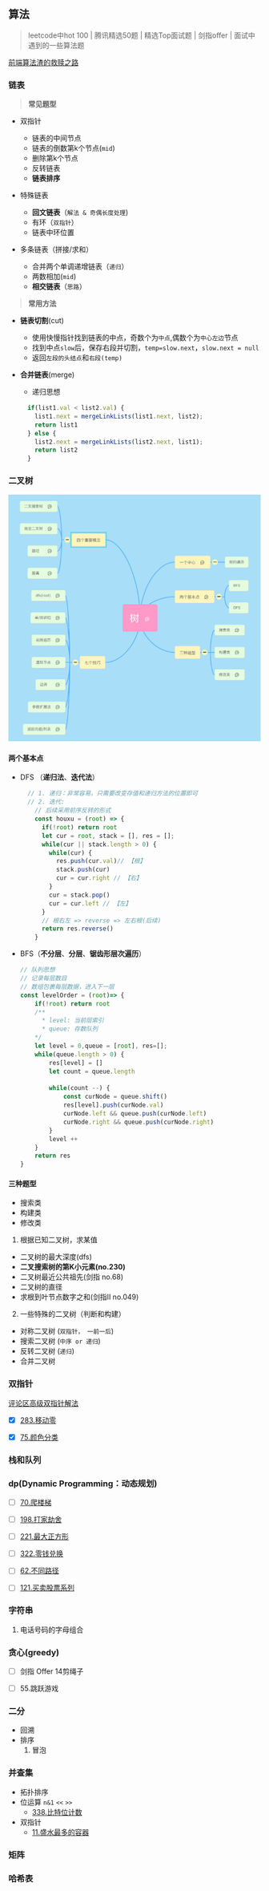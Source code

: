 ## 算法
> leetcode中hot 100 | 腾讯精选50题 | 精选Top面试题 | 剑指offer | 面试中遇到的一些算法题

[前端算法渣的救赎之路](https://juejin.cn/post/6844904175562653710)



### 链表  

>   **常见题型**

- 双指针
  + 链表的中间节点
  + 链表的倒数第k个节点(`mid`)
  + 删除第k个节点
  + 反转链表
  + **链表排序**

- 特殊链表
  + **回文链表**（`解法 & 奇偶长度处理`)
  + 有环（`双指针`）
  + 链表中环位置

- 多条链表（拼接/求和）
  + 合并两个单调递增链表（`递归`）
  + 两数相加(`mid`)
  + **相交链表**（`思路`）



>   **常用方法**

- **链表切割**(cut)
  - 使用快慢指针找到链表的中点，奇数个为`中点`,偶数个为`中心左边`节点
  - 找到中点`slow`后，保存右段并切割，`temp=slow.next`，`slow.next = null`
  - 返回`左段的头结点`和`右段(temp)`

- **合并链表**(merge)
  - 递归思想
  ```js
    if(list1.val < list2.val) {
      list1.next = mergeLinkLists(list1.next, list2);
      return list1
    } else {
      list2.next = mergeLinkLists(list2.next, list1);
      return list2
    }
  ```



### 二叉树  

![](./assets/tree.jpg)

#### 两个基本点

+ DFS （**递归法**、**迭代法**）
  
  ```js
    // 1. 递归：非常容易，只需要改变存值和递归方法的位置即可
    // 2. 迭代:
      // 后续采用前序反转的形式
      const houxu = (root) => {
        if(!root) return root
        let cur = root, stack = [], res = [];
        while(cur || stack.length > 0) {
          while(cur) {
            res.push(cur.val)// 【根】
            stack.push(cur)
            cur = cur.right // 【右】
          }
          cur = stack.pop()
          cur = cur.left // 【左】
        }
        // 根右左 => reverse => 左右根(后续)
        return res.reverse()
      }
  ```
  
+ BFS（**不分层**、**分层**、**锯齿形层次遍历**）
  
  ```js
  // 队列思想
  // 记录每层数目
  // 数组包裹每层数据，进入下一层  
  const levelOrder = (root)=> {
      if(!root) return root
      /**
        * level: 当前层索引
        * queue: 存数队列
      */
      let level = 0,queue = [root], res=[];
      while(queue.length > 0) {
          res[level] = []
          let count = queue.length
  
          while(count --) {
              const curNode = queue.shift()
              res[level].push(curNode.val)
              curNode.left && queue.push(curNode.left)
              curNode.right && queue.push(curNode.right)
          }
          level ++
      }
      return res
  }
  ```

#### 三种题型

- 搜索类
- 构建类
- 修改类



1. 根据已知二叉树，求某值
  + 二叉树的最大深度(dfs)
  + **二叉搜索树的第K小元素(no.230)**
  + 二叉树最近公共祖先(剑指 no.68)
  + 二叉树的直径
  + 求根到叶节点数字之和(剑指Ⅱ no.049)
2. 一些特殊的二叉树（判断和构建）
  + 对称二叉树 (`双指针， 一前一后`)
  + 搜索二叉树 (`中序 or 递归`)
  + 反转二叉树 (`递归`)
  + 合并二叉树




### 双指针
  [评论区高级双指针解法](https://leetcode.cn/problems/move-zeroes/comments/)
  - [x] [283.移动零](https://leetcode.cn/problems/move-zeroes/)
  - [x] [75.颜色分类](https://leetcode.cn/problems/sort-colors/)



### 栈和队列



### dp(Dynamic Programming：动态规划)
  - [ ] [70.爬楼梯](https://leetcode.cn/problems/climbing-stairs/)
  - [ ] [198.打家劫舍](https://leetcode.cn/problems/house-robber/)
  - [ ] [221.最大正方形](https://leetcode.cn/problems/maximal-square/)
  - [ ] [322.零钱兑换](https://leetcode.cn/problems/coin-change/)
  - [ ] [62.不同路径](https://leetcode.cn/problems/unique-paths/)
  - [ ] [121.买卖股票系列](https://leetcode.cn/problems/best-time-to-buy-and-sell-stock/)



### 字符串

1. 电话号码的字母组合




### 贪心(greedy)

- [ ] 剑指 Offer 14剪绳子
- [ ] 55.跳跃游戏




### 二分
  - 回溯
  - 排序
    1. 冒泡



### 并查集
  - 拓扑排序
  - 位运算 `n&1` `<<` `>>`
    - [338.比特位计数](https://leetcode.cn/problems/counting-bits/)
  - 双指针
    - [11.盛水最多的容器](https://leetcode.cn/problems/container-with-most-water/)



### 矩阵



### 哈希表

